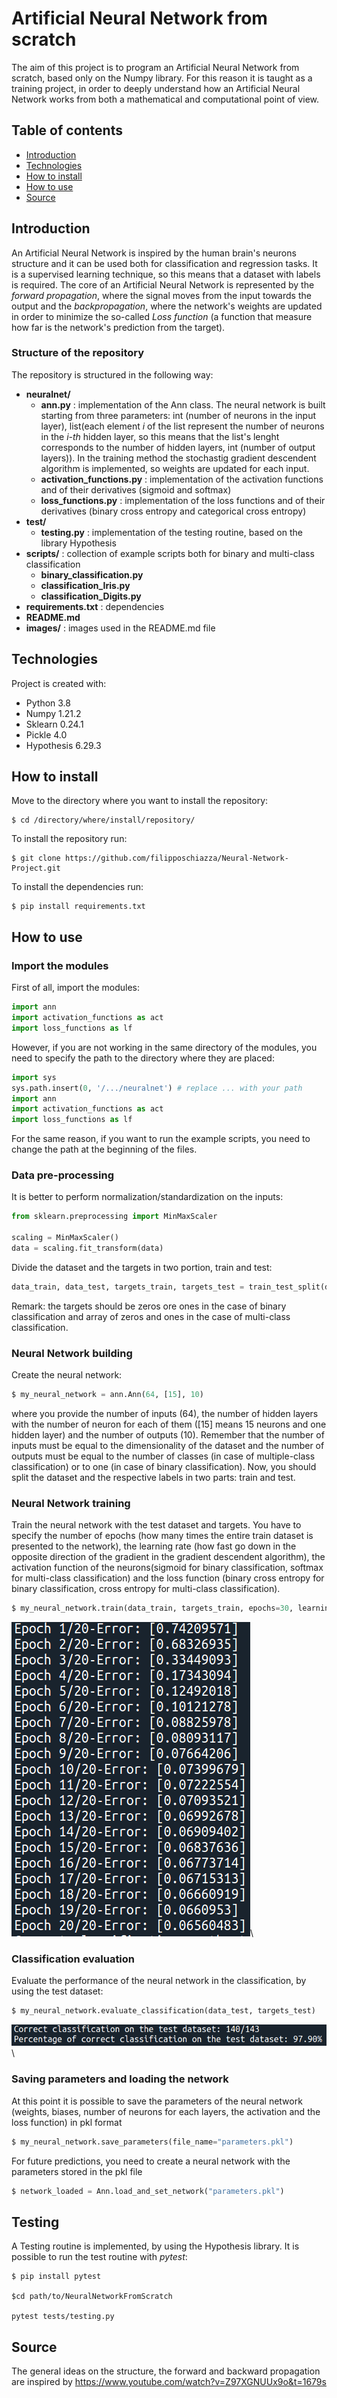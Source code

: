 # Artificial Neural Network from scratch
The aim of this project is to program an Artificial Neural Network from scratch, based only on the Numpy library. For this reason it is taught as a training project, in order to deeply understand how an Artificial Neural Network works from both a mathematical and computational point of view.

## Table of contents
* [Introduction](#Introduction)
* [Technologies](#Technologies)
* [How to install](#How-to-install)
* [How to use](#How-to-use)
* [Source](#Source)

## Introduction
An Artificial Neural Network is inspired by the human brain's neurons structure and it can be used both for classification and regression tasks. It is a supervised learning technique, so this means that a dataset with labels is required. The core of an Artificial Neural Network is represented by the *forward propagation*, where the signal moves from the input towards the output and the *backpropagation*, where the network's weights are updated in order to minimize the so-called *Loss function* (a function that measure how far is the network's prediction from the target). 
### Structure of the repository
The repository is structured in the following way:
* **neuralnet/**
  - **ann.py** : implementation of the Ann class. The neural network is built starting from three parameters: int (number of neurons in the input layer), list(each element *i* of the list represent the number of neurons in the *i-th* hidden layer, so this means that the list's lenght corresponds to the number of hidden layers, int (number of output layers)). In the training method the stochastig gradient descendent algorithm is implemented, so weights are updated for each input.
  - **activation_functions.py** : implementation of the activation functions and of their derivatives (sigmoid and softmax)
  - **loss_functions.py** : implementation of the loss functions and of their derivatives (binary cross entropy and categorical cross entropy)
* **test/**
  - **testing.py** : implementation of the testing routine, based on the library Hypothesis
* **scripts/** : collection of example scripts both for binary and multi-class classification
  - **binary_classification.py**
  - **classification_Iris.py**
  - **classification_Digits.py**
 * **requirements.txt** : dependencies
 * **README.md**
 * **images/** : images used in the README.md file

## Technologies
Project is created with: 
* Python 3.8
* Numpy 1.21.2
* Sklearn 0.24.1
* Pickle 4.0
* Hypothesis 6.29.3

## How to install
Move to the directory where you want to install the repository:
```
$ cd /directory/where/install/repository/
```
To install the repository run:
```
$ git clone https://github.com/filipposchiazza/Neural-Network-Project.git
```
To install the dependencies run:
```
$ pip install requirements.txt
```

## How to use
### Import the modules
First of all, import the modules:
```python
import ann
import activation_functions as act
import loss_functions as lf
```
However, if you are not working in the same directory of the modules, you need to specify the path to the directory where they are placed:
```python
import sys
sys.path.insert(0, '/.../neuralnet') # replace ... with your path
import ann
import activation_functions as act
import loss_functions as lf
```
For the same reason, if you want to run the example scripts, you need to change the path at the beginning of the files.

### Data pre-processing
It is better to perform normalization/standardization on the inputs:
```python
from sklearn.preprocessing import MinMaxScaler

scaling = MinMaxScaler()
data = scaling.fit_transform(data)
```
Divide the dataset and the targets in two portion, train and test:
```python
data_train, data_test, targets_train, targets_test = train_test_split(data, targets, test_size=0.3) # here the splitting is train 70% - test 30%
```
Remark: the targets should be zeros ore ones in the case of binary classification and array of zeros and ones in the case of multi-class classification.


### Neural Network building
Create the neural network:
```python
$ my_neural_network = ann.Ann(64, [15], 10)
```
where you provide the number of inputs (64), the number of hidden layers with the number of neuron for each of them ([15] means 15 neurons and one hidden layer) and the number of outputs (10). Remember that the number of inputs must be equal to the dimensionality of the dataset and the number of outputs must be equal to the number of classes (in case of multiple-class classification) or to one (in case of binary classification).
Now, you should split the dataset and the respective labels in two parts: train and test.  

### Neural Network training
Train the neural network with the test dataset and targets. You have to specify the number of epochs (how many times the entire train dataset is presented to the network), the learning rate (how fast go down in the opposite direction of the gradient in the gradient descendent algorithm), the activation function of the neurons(sigmoid for binary classification, softmax for multi-class classification) and the loss function (binary cross entropy for binary classification, cross entropy for multi-class classification).
```python
$ my_neural_network.train(data_train, targets_train, epochs=30, learning_rate=0.1, activation_function=act.softmax, loss_func=lf.cross_entropy)
```
![Training output](./images/Train.png)\

### Classification evaluation
Evaluate the performance of the neural network in the classification, by using the test dataset:
```python
$ my_neural_network.evaluate_classification(data_test, targets_test)
```
![Evaluate classification output](./images/Evaluate_classification.png)\

### Saving parameters and loading the network
At this point it is possible to save the parameters of the neural network (weights, biases, number of neurons for each layers, the activation and the loss function) in pkl format
```python
$ my_neural_network.save_parameters(file_name="parameters.pkl")
```
For future predictions, you need to create a neural network with the parameters stored in the pkl file
```python
$ network_loaded = Ann.load_and_set_network("parameters.pkl")
```

## Testing
A Testing routine is implemented, by using the Hypothesis library. It is possible to run the test routine with *pytest*:
```
$ pip install pytest

$cd path/to/NeuralNetworkFromScratch

pytest tests/testing.py
```

## Source
The general ideas on the structure, the forward and backward propagation are inspired by https://www.youtube.com/watch?v=Z97XGNUUx9o&t=1679s
